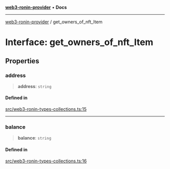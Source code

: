 [**web3-ronin-provider**](../README.md) • **Docs**

***

[web3-ronin-provider](../globals.md) / get\_owners\_of\_nft\_Item

# Interface: get\_owners\_of\_nft\_Item

## Properties

### address

> **address**: `string`

#### Defined in

[src/web3-ronin-types-collections.ts:15](https://github.com/chuacw/web3-ronin-provider/blob/e9318161fb5ce839bfa5a7cd824e9be03b129c7e/src/web3-ronin-types-collections.ts#L15)

***

### balance

> **balance**: `string`

#### Defined in

[src/web3-ronin-types-collections.ts:16](https://github.com/chuacw/web3-ronin-provider/blob/e9318161fb5ce839bfa5a7cd824e9be03b129c7e/src/web3-ronin-types-collections.ts#L16)
